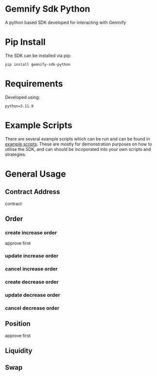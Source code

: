 # Gemnify Sdk Python
A python based SDK developed for interacting with Gemnify

# Pip Install

The SDK can be installed via pip:

`pip install gemnify-sdk-python`

# Requirements
Developed using:

`python=3.11.9`

# Example Scripts
There are several example scripts which can be run and can be found in [example scripts](). These are mostly for demonstration purposes on how to utilise the SDK, and can should be incoporated into your own scripts and strategies.



# General Usage

## Contract Address

contract 


## Order

### create increase order
approve first

### update increase order

### cancel increase order

### create decrease order

### update decrease order

### cancel decrease order

## Position
approve first
## Liquidity

## Swap
